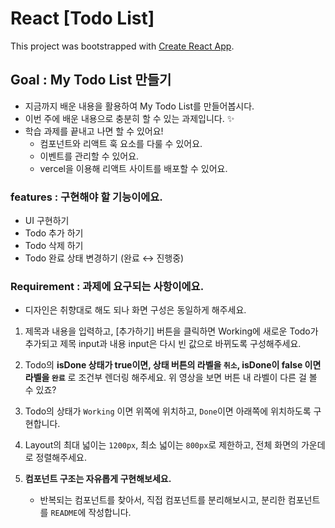 # React [Todo List]

This project was bootstrapped with [Create React App](https://github.com/facebook/create-react-app).

## Goal : My Todo List 만들기 

- 지금까지 배운 내용을 활용하여 My Todo List를 만들어봅시다.
- 이번 주에 배운 내용으로 충분히 할 수 있는 과제입니다. ✨
- 학습 과제를 끝내고 나면 할 수 있어요!
    - 컴포넌트와 리액트 훅 요소를 다룰 수 있어요.
    - 이벤트를 관리할 수 있어요.
    - vercel을 이용해 리액트 사이트를 배포할 수 있어요.

### features : 구현해야 할 기능이에요.
- UI 구현하기
- Todo 추가 하기
- Todo 삭제 하기
- Todo 완료 상태 변경하기 (완료 ↔ 진행중)

### Requirement : 과제에 요구되는 사항이에요.

- 디자인은 취향대로 해도 되나 화면 구성은 동일하게 해주세요. 
1. 제목과 내용을 입력하고, [추가하기] 버튼을 클릭하면 Working에 새로운 Todo가 추가되고 제목 input과 내용 input은 다시 빈 값으로 바뀌도록 구성해주세요.

        
2. Todo의 **isDone 상태가 true이면, 상태 버튼의 라벨을 `취소`, isDone이 false 이면 라벨을 `완료`** 로 조건부 렌더링 해주세요. 위 영상을 보면 버튼 내 라벨이 다른 걸 볼 수 있죠?
3. Todo의 상태가 `Working` 이면 위쪽에 위치하고, `Done`이면 아래쪽에 위치하도록 구현합니다.

        
4. Layout의 최대 넓이는 `1200px`, 최소 넓이는 `800px`로 제한하고, 전체 화면의 가운데로 정렬해주세요.

        
5. **컴포넌트 구조는 자유롭게 구현해보세요.**
    - 반복되는 컴포넌트를 찾아서, 직접 컴포넌트를 분리해보시고, 분리한 컴포넌트를 `README`에 작성합니다.

